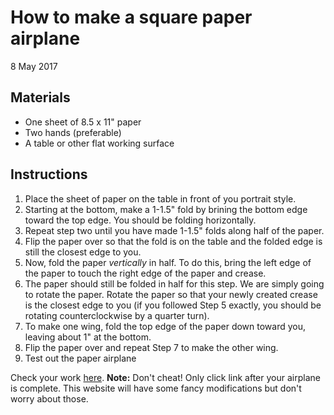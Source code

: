 # How to make a square paper airplane
8 May 2017

## Materials
* One sheet of 8.5 x 11" paper
* Two hands (preferable)
* A table or other flat working surface

## Instructions

1. Place the sheet of paper on the table in front of you portrait style.
2. Starting at the bottom, make a 1-1.5" fold by brining the bottom edge toward the top edge. You should be folding horizontally. 
3. Repeat step two until you have made 1-1.5" folds along half of the paper. 
4. Flip the paper over so that the fold is on the table and the folded edge is still the closest edge to you. 
5. Now, fold the paper *vertically* in half. To do this, bring the left edge of the paper to touch the right edge of the paper and crease. 
6. The paper should still be folded in half for this step. We are simply going to rotate the paper. Rotate the paper so that your newly created crease is the closest edge to you (if you followed Step 5 exactly, you should be rotating counterclockwise by a quarter turn).
7. To make one wing, fold the top edge of the paper down toward you, leaving about 1" at the bottom.
8. Flip the paper over and repeat Step 7 to make the other wing.
9. Test out the paper airplane

Check your work [here](http://allfortheboys.com/home/2015/02/22/square-plane.html). 
**Note:** Don't cheat! Only click link after your airplane is complete. This website will have some fancy modifications but don't worry about those.

